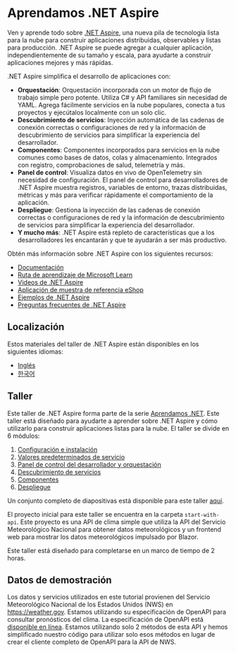 ﻿# Aprendamos .NET Aspire

Ven y aprende todo sobre [.NET Aspire](https://learn.microsoft.com/dotnet/aspire/), una nueva pila de tecnología lista para la nube para construir aplicaciones distribuidas, observables y listas para producción. .NET Aspire se puede agregar a cualquier aplicación, independientemente de su tamaño y escala, para ayudarte a construir aplicaciones mejores y más rápidas.

.NET Aspire simplifica el desarrollo de aplicaciones con:

- **Orquestación**: Orquestación incorporada con un motor de flujo de trabajo simple pero potente. Utiliza C# y API familiares sin necesidad de YAML. Agrega fácilmente servicios en la nube populares, conecta a tus proyectos y ejecútalos localmente con un solo clic.
- **Descubrimiento de servicios**: Inyección automática de las cadenas de conexión correctas o configuraciones de red y la información de descubrimiento de servicios para simplificar la experiencia del desarrollador.
- **Componentes**: Componentes incorporados para servicios en la nube comunes como bases de datos, colas y almacenamiento. Integrados con registro, comprobaciones de salud, telemetría y más.
- **Panel de control**: Visualiza datos en vivo de OpenTelemetry sin necesidad de configuración. El panel de control para desarrolladores de .NET Aspire muestra registros, variables de entorno, trazas distribuidas, métricas y más para verificar rápidamente el comportamiento de la aplicación.
- **Despliegue**: Gestiona la inyección de las cadenas de conexión correctas o configuraciones de red y la información de descubrimiento de servicios para simplificar la experiencia del desarrollador.
- **Y mucho más**: .NET Aspire está repleto de características que a los desarrolladores les encantarán y que te ayudarán a ser más productivo.

Obtén más información sobre .NET Aspire con los siguientes recursos:
- [Documentación](https://learn.microsoft.com/dotnet/aspire)
- [Ruta de aprendizaje de Microsoft Learn](https://learn.microsoft.com/training/paths/dotnet-aspire/)
- [Videos de .NET Aspire](https://aka.ms/aspire/videos)
- [Aplicación de muestra de referencia eShop](https://github.com/dotnet/eshop)
- [Ejemplos de .NET Aspire](https://learn.microsoft.com/samples/browse/?expanded=dotnet&products=dotnet-aspire)
- [Preguntas frecuentes de .NET Aspire](https://learn.microsoft.com/dotnet/aspire/reference/aspire-faq)

## Localización

Estos materiales del taller de .NET Aspire están disponibles en los siguientes idiomas:

- [Inglés](./README.md)
- [한국어](./README.ko.md)

## Taller

Este taller de .NET Aspire forma parte de la serie [Aprendamos .NET](https://aka.ms/letslearndotnet). Este taller está diseñado para ayudarte a aprender sobre .NET Aspire y cómo utilizarlo para construir aplicaciones listas para la nube. El taller se divide en 6 módulos:

1. [Configuración e instalación](./workshop/localisation/es/1-setup.md)
1. [Valores predeterminados de servicio](./workshop/localisation/es/2-sevicedefaults.md)
1. [Panel de control del desarrollador y orquestación](./workshop/localisation/es/3-dashboard-apphost.md)
1. [Descubrimiento de servicios](./workshop/localisation/es/4-servicediscovery.md)
1. [Componentes](./workshop/localisation/es/5-components.md)
1. [Despliegue](./workshop/localisation/es/6-deployment.md)

Un conjunto completo de diapositivas está disponible para este taller [aquí](./workshop/localisation/es/AspireWorkshop.pptx).

El proyecto inicial para este taller se encuentra en la carpeta `start-with-api`. Este proyecto es una API de clima simple que utiliza la API del Servicio Meteorológico Nacional para obtener datos meteorológicos y un frontend web para mostrar los datos meteorológicos impulsado por Blazor.

Este taller está diseñado para completarse en un marco de tiempo de 2 horas.

## Datos de demostración

Los datos y servicios utilizados en este tutorial provienen del Servicio Meteorológico Nacional de los Estados Unidos (NWS) en https://weather.gov. Estamos utilizando su especificación de OpenAPI para consultar pronósticos del clima. La especificación de OpenAPI está [disponible en línea](https://www.weather.gov/documentation/services-web-api). Estamos utilizando solo 2 métodos de esta API y hemos simplificado nuestro código para utilizar solo esos métodos en lugar de crear el cliente completo de OpenAPI para la API de NWS.

